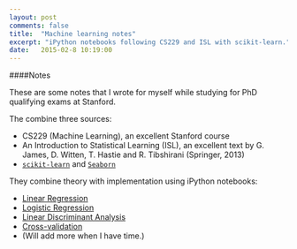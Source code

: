 ```yaml
---
layout: post
comments: false
title:  "Machine learning notes"
excerpt: "iPython notebooks following CS229 and ISL with scikit-learn."
date:   2015-02-8 10:19:00
---
```


####Notes

These are some notes that I wrote for myself while studying for PhD qualifying exams at Stanford.

The combine three sources:

* CS229 (Machine Learning), an excellent Stanford course
* An Introduction to Statistical Learning (ISL), an excellent text by G. James, D. Witten, T. Hastie and R. Tibshirani (Springer, 2013)
* [`scikit-learn`](http://scikit-learn.org/stable/) and [`Seaborn`](http://stanford.edu/~mwaskom/software/seaborn/)

They combine theory with implementation using iPython notebooks: 

* [Linear Regression](http://nbviewer.ipython.org/github/lmart999/CS229_ISL/blob/master/Linear%20Regression.ipynb) 
* [Logistic Regression](http://nbviewer.ipython.org/github/lmart999/CS229_ISL/blob/master/Logistic%20Regression.ipynb) 
* [Linear Discriminant Analysis](http://nbviewer.ipython.org/github/lmart999/CS229_ISL/blob/master/Linear%20Discriminant%20Analysis.ipynb) 
* [Cross-validation](http://nbviewer.ipython.org/github/lmart999/CS229_ISL/blob/master/Cross-validation.ipynb) 
* (Will add more when I have time.)

